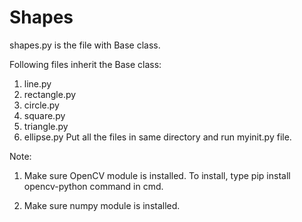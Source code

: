 # Shapes
shapes.py is the file with Base class.

Following files inherit the Base class:

1. line.py
2. rectangle.py
3. circle.py
4. square.py
5. triangle.py
6. ellipse.py
Put all the files in same directory and run myinit.py file.

Note:
1. Make sure OpenCV module is installed. 
    To install, type pip install opencv-python command in cmd.
  
2. Make sure numpy module is installed.
